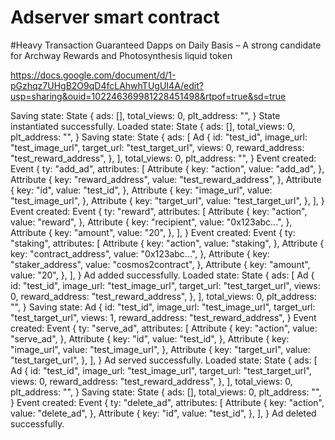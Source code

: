 # Adserver smart contract

#Heavy Transaction Guaranteed Dapps on Daily Basis – A strong candidate for Archway Rewards and Photosynthesis liquid token

https://docs.google.com/document/d/1-pGzhqz7UHgB2O9qD4fcLAhwhTUgUI4A/edit?usp=sharing&ouid=102246369981228451498&rtpof=true&sd=true

Saving state: State {
    ads: [],
    total_views: 0,
    plt_address: "",
}
State instantiated successfully.
Loaded state: State {
    ads: [],
    total_views: 0,
    plt_address: "",
}
Saving state: State {
    ads: [
        Ad {
            id: "test_id",
            image_url: "test_image_url",
            target_url: "test_target_url",
            views: 0,
            reward_address: "test_reward_address",
        },
    ],
    total_views: 0,
    plt_address: "",
}
Event created: Event {
    ty: "add_ad",
    attributes: [
        Attribute {
            key: "action",
            value: "add_ad",
        },
        Attribute {
            key: "reward_address",
            value: "test_reward_address",
        },
        Attribute {
            key: "id",
            value: "test_id",
        },
        Attribute {
            key: "image_url",
            value: "test_image_url",
        },
        Attribute {
            key: "target_url",
            value: "test_target_url",
        },
    ],
}
Event created: Event {
    ty: "reward",
    attributes: [
        Attribute {
            key: "action",
            value: "reward",
        },
        Attribute {
            key: "recipient",
            value: "0x123abc...",
        },
        Attribute {
            key: "amount",
            value: "20",
        },
    ],
}
Event created: Event {
    ty: "staking",
    attributes: [
        Attribute {
            key: "action",
            value: "staking",
        },
        Attribute {
            key: "contract_address",
            value: "0x123abc...",
        },
        Attribute {
            key: "staker_address",
            value: "cosmos2contract",
        },
        Attribute {
            key: "amount",
            value: "20",
        },
    ],
}
Ad added successfully.
Loaded state: State {
    ads: [
        Ad {
            id: "test_id",
            image_url: "test_image_url",
            target_url: "test_target_url",
            views: 0,
            reward_address: "test_reward_address",
        },
    ],
    total_views: 0,
    plt_address: "",
}
Saving state: Ad {
    id: "test_id",
    image_url: "test_image_url",
    target_url: "test_target_url",
    views: 1,
    reward_address: "test_reward_address",
}
Event created: Event {
    ty: "serve_ad",
    attributes: [
        Attribute {
            key: "action",
            value: "serve_ad",
        },
        Attribute {
            key: "id",
            value: "test_id",
        },
        Attribute {
            key: "image_url",
            value: "test_image_url",
        },
        Attribute {
            key: "target_url",
            value: "test_target_url",
        },
    ],
}
Ad served successfully.
Loaded state: State {
    ads: [
        Ad {
            id: "test_id",
            image_url: "test_image_url",
            target_url: "test_target_url",
            views: 0,
            reward_address: "test_reward_address",
        },
    ],
    total_views: 0,
    plt_address: "",
}
Saving state: State {
    ads: [],
    total_views: 0,
    plt_address: "",
}
Event created: Event {
    ty: "delete_ad",
    attributes: [
        Attribute {
            key: "action",
            value: "delete_ad",
        },
        Attribute {
            key: "id",
            value: "test_id",
        },
    ],
}
Ad deleted successfully.
